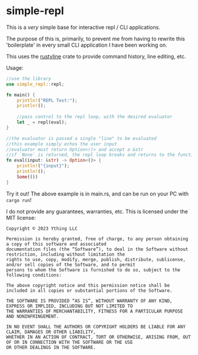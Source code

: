 # simple-repl

This is a *very* simple base for interactive repl / CLI applications.

The purpose of this is, primarily, to prevent me from having to rewrite this 'boilerplate' in every small CLI 
application I have been working on. 

This uses the [rustyline](https://crates.io/crates/rustyline) crate to provide command history, line editing, etc.

Usage:

```rust
//use the library
use simple_repl::repl;

fn main() {
    println!("REPL Test:");
    println!();
    
    //pass control to the repl loop, with the desired evaluator
    let _ = repl(eval);
}

//the evaluator is passed a single "line" to be evaluated
//this example simply echos the user input
//evaluator must return Option<()> and accept a &str
//if `None` is returned, the repl loop breaks and returns to the function which called it
fn eval(input: &str) -> Option<()> {
    println!("{input}");
    println!();
    Some(())
}
```

Try it out! The above example is in main.rs, and can be run on your PC with `cargo run`!




I do not provide any guarantees, warranties, etc. This is licensed under the MIT license:

```
Copyright © 2023 Ything LLC 

Permission is hereby granted, free of charge, to any person obtaining a copy of this software and associated
documentation files (the “Software”), to deal in the Software without restriction, including without limitation the 
rights to use, copy, modify, merge, publish, distribute, sublicense, and/or sell copies of the Software, and to permit
persons to whom the Software is furnished to do so, subject to the following conditions:

The above copyright notice and this permission notice shall be included in all copies or substantial portions of the Software.

THE SOFTWARE IS PROVIDED “AS IS”, WITHOUT WARRANTY OF ANY KIND, EXPRESS OR IMPLIED, INCLUDING BUT NOT LIMITED TO 
THE WARRANTIES OF MERCHANTABILITY, FITNESS FOR A PARTICULAR PURPOSE AND NONINFRINGEMENT. 

IN NO EVENT SHALL THE AUTHORS OR COPYRIGHT HOLDERS BE LIABLE FOR ANY CLAIM, DAMAGES OR OTHER LIABILITY, 
WHETHER IN AN ACTION OF CONTRACT, TORT OR OTHERWISE, ARISING FROM, OUT OF OR IN CONNECTION WITH THE SOFTWARE OR THE USE
OR OTHER DEALINGS IN THE SOFTWARE.
```